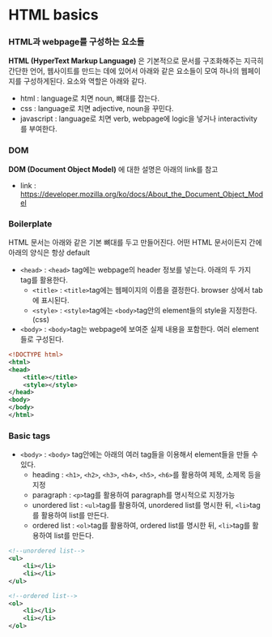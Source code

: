 # HTML basics
### HTML과 webpage를 구성하는 요소들
**HTML (HyperText Markup Language)** 은 기본적으로 문서를 구조화해주는 지극히 간단한 언어, 웹사이트를 만드는 데에 있어서 아래와 같은 요소들이 모여 하나의 웹페이지를 구성하게된다. 요소와 역할은 아래와 같다.

* html : language로 치면 noun, 뼈대를 잡는다.
* css : language로 치면 adjective, noun을 꾸민다.
* javascript : language로 치면 verb, webpage에 logic을 넣거나 interactivity를 부여한다.

### DOM
**DOM (Document Object Model)** 에 대한 설명은 아래의 link를 참고

* link : https://developer.mozilla.org/ko/docs/About_the_Document_Object_Model

### Boilerplate
HTML 문서는 아래와 같은 기본 뼈대를 두고 만들어진다. 어떤 HTML 문서이든지 간에 아래의 양식은 항상 default

* `<head>` : `<head>`  tag에는 webpage의 header 정보를 넣는다. 아래의 두 가지 tag를 활용한다.
	+ `<title>` : `<title>`tag에는 웹페이지의 이름을 결정한다. browser 상에서 tab에 표시된다.
	+ `<style>` : `<style>`tag에는 `<body>`tag안의 element들의 style을 지정한다. (css)
* `<body>` : `<body>`tag는 webpage에 보여준 실제 내용을 포함한다. 여러 element들로 구성된다.

```xml
<!DOCTYPE html>
<html>
<head>
	<title></title>
	<style></style>
</head>
<body>
</body>
</html>
```

### Basic tags
* `<body>` : `<body>` tag안에는 아래의 여러 tag들을 이용해서 element들을 만들 수 있다. 
	+ heading : `<h1>`, `<h2>`, `<h3>`, `<h4>`, `<h5>`, `<h6>`를 활용하여 제목, 소제목 등을 지정
	+ paragraph : `<p>`tag를 활용하여 paragraph를 명시적으로 지정가능
	+ unordered list : `<ul>`tag를 활용하여, unordered list를 명시한 뒤, `<li>`tag를 활용하여 list를 만든다.
	+ ordered list : `<ol>`tag를 활용하여, ordered list를 명시한 뒤, `<li>`tag를 활용하여 list를 만든다.

```xml
<!--unordered list-->
<ul>
	<li></li>
	<li></li>
</ul>
```

```xml
<!--ordered list-->
<ol>
	<li></li>
	<li></li>
</ol>
```